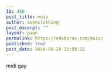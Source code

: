 ```yaml
---
ID: 450
post_title: muiz
author: asenclothing
post_excerpt: ""
layout: page
permalink: https://edaberan.com/muiz/
published: true
post_date: 2018-06-29 22:50:32
---
```

midi gay